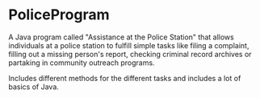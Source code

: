 # PoliceProgram
A Java program called "Assistance at the Police Station" that allows individuals at a police station to fulfill simple tasks like filing a complaint,
filling out a missing person's report, checking criminal record archives or partaking in community outreach programs.

Includes different methods for the different tasks and includes a lot of basics of Java.
